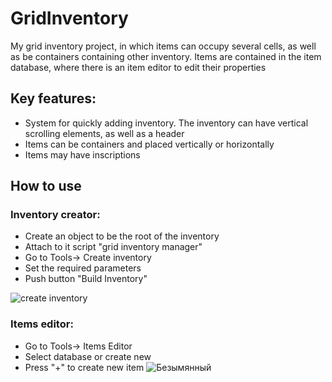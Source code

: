 # GridInventory

My grid inventory project, in which items can occupy several cells, as well as be containers containing other inventory. Items are contained in the item database, where there is an item editor to edit their properties

## Key features:

- System for quickly adding inventory. The inventory can have vertical scrolling elements, as well as a header
- Items can be containers and placed vertically or horizontally
- Items may have inscriptions

## How to use
### Inventory creator:
- Create an object to be the root of the inventory
- Attach to it script "grid inventory manager"
- Go to Tools-> Create inventory
- Set the required parameters
- Push button "Build Inventory"

![create inventory](https://user-images.githubusercontent.com/2521908/217076413-3ebe9637-983a-438c-918b-ccb371b16e05.png)

### Items editor:
- Go to Tools-> Items Editor
- Select database or create new
- Press "+" to create new item
![Безымянный](https://user-images.githubusercontent.com/2521908/217076756-aa74a36c-6725-4feb-9bfc-d72f8e018a49.png)
